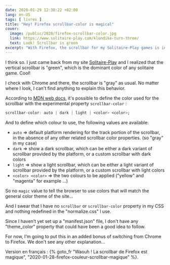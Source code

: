 ```yaml
---
date: 2020-01-29 12:38:22 +02:00
lang: en-US
tags: [ livres ]
title: "Hey! Firefox scrollbar-color is magical"
cover:
  image: /public/2020/firefox-scrollbar-color.jpg
  link: https://www.solitaire-play.com/klondike-turn-three/
  text: Look! Scrollbar is green
excerpt: "With Firefox, the scrollbar for my Solitaire-Play games is in the «green» tones, like the rest of the website, but I don't know why..."
---
```


I think so. I just came back from my site [Solitaire-Play](https://www.solitaire-play.com/) and I realized that the vertical scrollbar is "green", which is the dominant color of any solitaire game. Cool!

I check with Chrome and there, the scrollbar is "gray" as usual. No matter where I look, I can't find anything to explain this behavior.

According to [MDN web docs](https://developer.mozilla.org/en-US/docs/Web/CSS/scrollbar-color), it's possible to define the color used for the scrollbar with the experimental property `scrollbar-color` :

```css
scrollbar-color: auto | dark | light | <color> <color>;
```

And to define which colour to use, the following values are available:

* `auto` => default platform rendering for the track portion of the scrollbar, in the absence of any other related scrollbar color properties. (so "gray" in my case)
* `dark` => show a dark scrollbar, which can be either a dark variant of scrollbar provided by the platform, or a custom scrollbar with dark colors
* `light` => show a light scrollbar, which can be either a light variant of scrollbar provided by the platform, or a custom scrollbar with light colors
* `<color> <color>` => the two colours to be applied ("yellow" and "magenta" for example ...)

So no `magic` value to tell the browser to use colors that will match the general color theme of the site...

And I swear that I have no `scrollbar` or `scrollbar-color` property in my CSS and nothing redefined in the "normalize.css" I use.

Since I haven't yet set up a "manifest.json" file, I don't have any "theme_color" property that could have been a good idea to follow.

For now, I'm going to put this in an added bonus of switching from Chrome to Firefox. We don't see any other explanation...

<div class="encart">

Version en français : {% goto_fr "Waouh ! La scrollbar de Firefox est magique", "2020-01-28-firefox-couleur-scrollbar-magique" %}.

</div>

